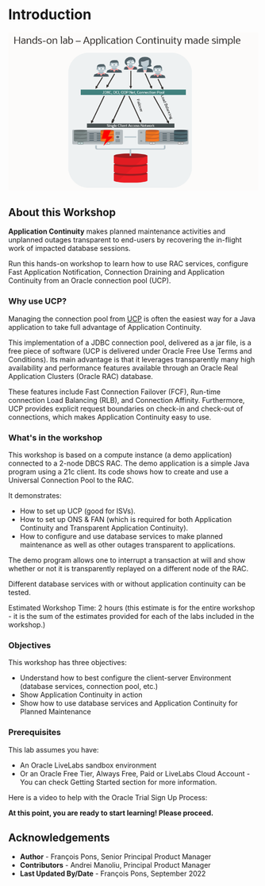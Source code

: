 # Introduction

![Intro Application Continuity made simple with Universal Connection Pool](./images/intro.png)

## About this Workshop

**Application Continuity** makes planned maintenance activities and unplanned outages transparent to end-users by recovering the in-flight work of impacted database sessions.

Run this hands-on workshop to learn how to use RAC services, configure Fast Application Notification, Connection Draining and Application Continuity from an Oracle connection pool (UCP).

### Why use UCP?

Managing the connection pool from [UCP](https://docs.oracle.com/en/database/oracle/oracle-database/21/jjucp/index.html) is often the easiest way for a Java application to take full advantage of Application Continuity.

This implementation of a JDBC connection pool, delivered as a jar file, is a free piece of software (UCP is delivered under Oracle Free Use Terms and Conditions).  Its main advantage is that it leverages transparently many high availability and performance features available through an Oracle Real Application Clusters (Oracle RAC) database.

These features include Fast Connection Failover (FCF), Run-time connection Load Balancing (RLB), and Connection Affinity. Furthermore, UCP provides explicit request boundaries on check-in and check-out of connections, which makes Application Continuity easy to use.

### What's in the workshop

This workshop is based on a compute instance (a demo application) connected to a 2-node DBCS RAC.
The demo application is a simple Java program using a 21c client. Its code shows how to create and use a Universal Connection Pool to the RAC.

It demonstrates:
*	How to set up UCP (good for ISVs).
*	How to set up ONS & FAN (which is required for both Application Continuity and Transparent Application Continuity).
*	How to configure and use database services to make planned maintenance as well as other outages transparent to applications.

The demo program allows one to interrupt a transaction at will and show whether or not it is transparently replayed on a different node of the RAC.

Different database services with or without application continuity can be tested.

Estimated Workshop Time: 2 hours (this estimate is for the entire workshop - it is the sum of the estimates provided for each of the labs included in the workshop.)


### Objectives

This workshop has three objectives:

* Understand how to best configure the client-server Environment (database services, connection pool, etc.)
* Show Application Continuity in action
* Show how to use database services and Application Continuity for Planned Maintenance


### Prerequisites

This lab assumes you have:
* An Oracle LiveLabs sandbox environment
* Or an Oracle Free Tier, Always Free, Paid or LiveLabs Cloud Account - You can check Getting Started section for more information.

Here is a video to help with the Oracle Trial Sign Up Process:
[](youtube:4U-0SumNz6w)

**At this point, you are ready to start learning! Please proceed.**


## Acknowledgements
* **Author** - François Pons, Senior Principal Product Manager
* **Contributors** - Andrei Manoliu, Principal Product Manager
* **Last Updated By/Date** - François Pons, September 2022
